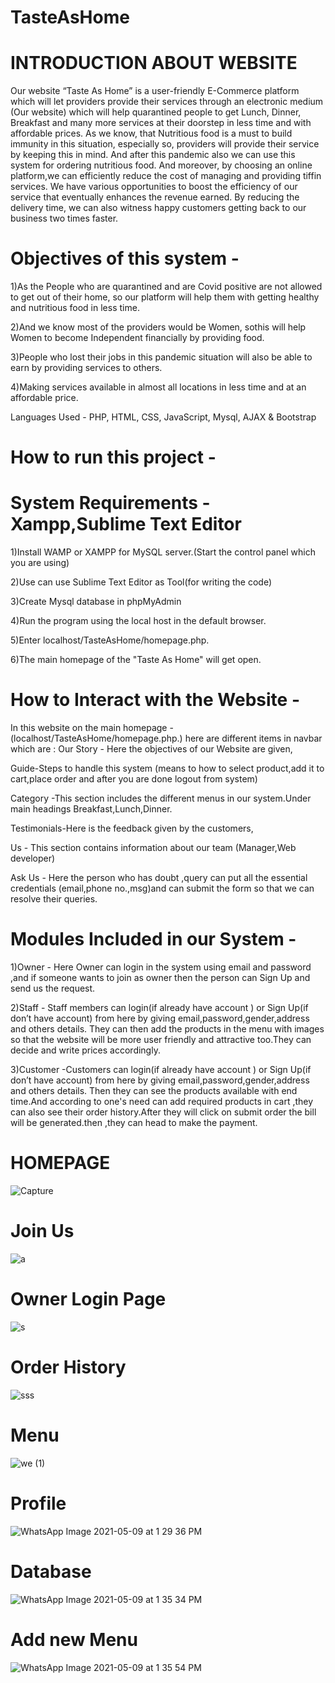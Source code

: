 # TasteAsHome

# INTRODUCTION ABOUT WEBSITE

Our website “Taste As Home” is a user-friendly E-Commerce platform which will let providers provide  their services  through an electronic medium (Our website) which will help quarantined people to get Lunch, Dinner, Breakfast and many more services at their doorstep in less time and with affordable prices. 
As we know, that Nutritious food is a must to build immunity in this situation, especially so, providers will provide their service by keeping this in mind.
And after this  pandemic also we can use this system for ordering nutritious food.
And moreover, by choosing an online platform,we can efficiently reduce the cost of managing and providing tiffin services. We have various opportunities to boost the efficiency of our service that eventually enhances the revenue earned. By reducing the delivery time, we can also witness happy customers getting back to our business two times faster.

# Objectives of this system -
1)As the People who are quarantined and are Covid positive are not allowed to get out of their home, so our platform will help them with getting healthy and nutritious food in less time.

2)And we know most of the providers would be Women, sothis will help Women to become Independent financially by providing food.  

3)People who lost their jobs in this pandemic situation will also be able to earn by providing services to others.

4)Making services available in almost all locations in less time and at an affordable price.

Languages Used - PHP, HTML, CSS, JavaScript, Mysql, AJAX & Bootstrap

# How to run this project -
# System Requirements - Xampp,Sublime Text Editor  
1)Install WAMP or XAMPP for MySQL server.(Start the control panel which you are using)

2)Use can use Sublime Text Editor as Tool(for writing the code)

3)Create Mysql database in phpMyAdmin

4)Run the program using the local host in the default browser.

5)Enter localhost/TasteAsHome/homepage.php.

6)The main homepage of the "Taste As Home" will get open.

# How to Interact with the Website -
In this website on the main homepage -(localhost/TasteAsHome/homepage.php.) here are different items in navbar which are :
Our Story - Here the objectives of our Website are given,

Guide-Steps to handle this system (means to how to select product,add it to cart,place order and after you are done logout from system)

Category -This section includes the different menus in our system.Under main headings Breakfast,Lunch,Dinner.

Testimonials-Here is the feedback given by the customers,

Us - This section contains information about our team (Manager,Web developer)

Ask Us - Here the person who has doubt ,query can put all the essential credentials (email,phone no.,msg)and can submit the form so that we can resolve their queries.

# Modules Included in our System -

1)Owner -  Here Owner can login in the system using email and password ,and if someone wants to join as owner then the person can Sign Up and send us the request.

2)Staff - Staff members can login(if already have account ) or Sign Up(if don’t have account) from here by giving email,password,gender,address and others details.
They can then add the products in the menu with images so that the website will be more user friendly and attractive too.They can decide and write prices accordingly.

3)Customer -Customers can login(if already have account ) or Sign Up(if don’t have account) from here by giving email,password,gender,address and others details.
Then they can see the products available with end time.And according to one's need can add required products in cart ,they can also see their order history.After they will click on submit order the bill will be generated.then ,they can head to make the payment.

# HOMEPAGE
![Capture](https://user-images.githubusercontent.com/75447890/117564574-58862200-b0ca-11eb-840a-0cfd3f2d9fbb.JPG)


# Join Us
![a](https://user-images.githubusercontent.com/75447890/117564626-9c792700-b0ca-11eb-8d23-5514a17ee0ae.JPG)


# Owner Login Page 
![s](https://user-images.githubusercontent.com/75447890/117564638-b286e780-b0ca-11eb-9b6e-a36063780145.JPG)


# Order History
![sss](https://user-images.githubusercontent.com/75447890/117564674-d9ddb480-b0ca-11eb-8c04-09644d093d89.JPG)


# Menu
![we (1)](https://user-images.githubusercontent.com/75447890/117564701-f7ab1980-b0ca-11eb-815b-8a446673aca9.JPG)


# Profile 
![WhatsApp Image 2021-05-09 at 1 29 36 PM](https://user-images.githubusercontent.com/75447890/117564717-101b3400-b0cb-11eb-9dbc-b5438978ab2c.jpeg)

# Database
![WhatsApp Image 2021-05-09 at 1 35 34 PM](https://user-images.githubusercontent.com/75447890/117564818-933c8a00-b0cb-11eb-8906-aad8f635eec8.jpeg)

# Add new Menu
![WhatsApp Image 2021-05-09 at 1 35 54 PM](https://user-images.githubusercontent.com/75447890/117564836-a6e7f080-b0cb-11eb-8c16-968624716c9f.jpeg)






